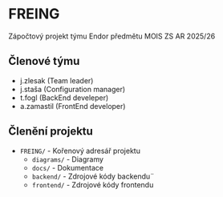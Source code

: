 # FREING
Zápočtový projekt týmu Endor předmětu MOIS ZS AR 2025/26

## Členové týmu
- j.zlesak (Team leader)  
- j.staša (Configuration manager)  
- t.fogl (BackEnd develeper)  
- a.zamastil (FrontEnd developer)  

## Členění projektu
- `FREING/` - Kořenový adresář projektu
  - `diagrams/` - Diagramy
  - `docs/` - Dokumentace
  - `backend/` - Zdrojové kódy backendu¨
  - `frontend/` - Zdrojové kódy frontendu
